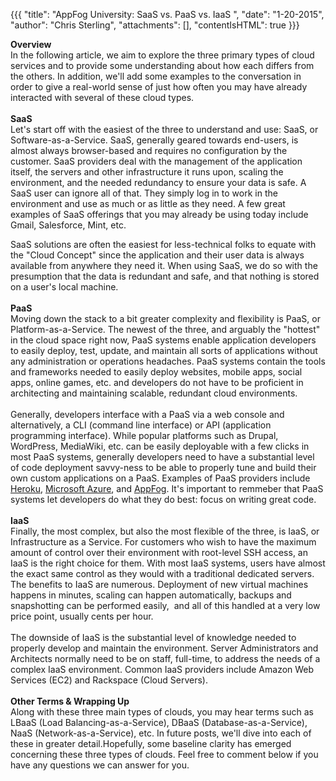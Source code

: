 {{{
  "title": "AppFog University: SaaS vs. PaaS vs. IaaS ",
  "date": "1-20-2015",
  "author": "Chris Sterling",
  "attachments": [],
  "contentIsHTML": true
}}}


<p><strong>Overview<br /> </strong>In the following article, we aim to explore the three primary types of cloud services and to provide some understanding about how each differs from the others. In addition, we'll add some examples to the conversation in order to give a real-world sense of just how often you may have already interacted with several of these cloud types.<br /> <strong><br /> SaaS<br /> </strong>Let's start off with the easiest of the three to understand and use: SaaS, or Software-as-a-Service. SaaS, generally geared towards end-users, is almost always browser-based and requires no configuration by the customer. SaaS providers deal with the management of the application itself, the servers and other infrastructure it runs upon, scaling the environment, and the needed redundancy to ensure your data is safe. A SaaS user can ignore all of that. They simply log in to work in the environment and use as much or as little as they need. A few great examples of SaaS offerings that you may already be using today include Gmail, Salesforce, Mint, etc.</p>
<div>SaaS solutions are often the easiest for less-technical folks to equate with the "Cloud Concept" since the application and their user data is always available from anywhere they need it. When using SaaS, we do so with the presumption that the data is redundant and safe, and that nothing is stored on a user's local machine.<br /> <strong><br /> PaaS<br /> </strong>Moving down the stack to a bit greater complexity and flexibility is PaaS, or Platform-as-a-Service. The newest of the three, and arguably the "hottest" in the cloud space right now, PaaS systems enable application developers to easily deploy, test, update, and maintain all sorts of applications without any administration or operations headaches. PaaS systems contain the tools and frameworks needed to easily deploy websites, mobile apps, social apps, online games, etc. and developers do not have to be proficient in architecting and maintaining scalable, redundant cloud environments.<br /> <strong><br /> </strong>Generally, developers interface with a PaaS via a web console and alternatively, a CLI (command line interface) or API (application programming interface). While popular platforms such as Drupal, WordPress, MediaWiki, etc. can be easily deployable with a few clicks in most PaaS systems, generally developers need to have a substantial level of code deployment savvy-ness to be able to properly tune and build their own custom applications on a PaaS. Examples of PaaS providers include <a href="http://heroku.com">Heroku</a>, <a href="http://windowsazure.com">Microsoft Azure</a>, and <a href="http://appfog.com">AppFog</a>. It's important to remmeber that PaaS systems let developers do what they do best: focus on writing great code.<br /> <strong><br /> IaaS<br /> </strong>Finally, the most complex, but also the most flexible of the three, is IaaS, or Infrastructure as a Service. For customers who wish to have the maximum amount of control over their environment with root-level SSH access, an IaaS is the right choice for them. With most IaaS systems, users have almost the exact same control as they would with a traditional dedicated servers. The benefits to IaaS are numerous. Deployment of new virtual machines happens in minutes, scaling can happen automatically, backups and snapshotting can be performed easily,  and all of this handled at a very low price point, usually cents per hour.<br /> <strong><br /> </strong>The downside of IaaS is the substantial level of knowledge needed to properly develop and maintain the environment. Server Administrators and Architects normally need to be on staff, full-time, to address the needs of a complex IaaS environment. Common IaaS providers include Amazon Web Services (EC2) and Rackspace (Cloud Servers).<br /> <strong><br /> Other Terms &amp; Wrapping Up<br /> </strong>Along with these three main types of clouds, you may hear terms such as LBaaS (Load Balancing-as-a-Service), DBaaS (Database-as-a-Service), NaaS (Network-as-a-Service), etc. In future posts, we'll dive into each of these in greater detail.Hopefully, some baseline clarity has emerged concerning these three types of clouds. Feel free to comment below if you have any questions we can answer for you.<br /> </div>
